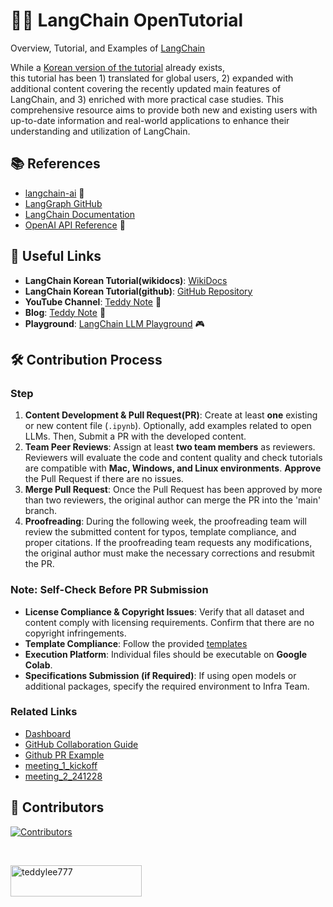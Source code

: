 # 🦜️🔗 LangChain OpenTutorial

Overview, Tutorial, and Examples of [LangChain](https://github.com/langchain-ai/langchain)

While a [Korean version of the tutorial](https://github.com/teddylee777/langchain-kr) already exists,     
this tutorial has been 1) translated for global users, 2) expanded with additional content covering the recently updated main features of LangChain, and 3) enriched with more practical case studies.
This comprehensive resource aims to provide both new and existing users with up-to-date information and real-world applications to enhance their understanding and utilization of LangChain.

## 📚 References
- [langchain-ai](https://github.com/langchain-ai/langchain) 📖
- [LangGraph GitHub](https://github.com/langchain-ai/langgraph)
- [LangChain Documentation](https://python.langchain.com/docs/introduction/)
- [OpenAI API Reference](https://platform.openai.com/docs/introduction) 🤖

## 🔗 Useful Links
- **LangChain Korean Tutorial(wikidocs)**: [WikiDocs](https://wikidocs.net/book/14314)
- **LangChain Korean Tutorial(github)**: [GitHub Repository](https://github.com/teddylee777/langchain-kr)
- **YouTube Channel**: [Teddy Note](https://www.youtube.com/channel/UCt2wAAXgm87ACiQnDHQEW6Q) 🎥
- **Blog**: [Teddy Note](https://teddylee777.github.io) 📝
- **Playground**: [LangChain LLM Playground](http://llm.teddynote.com) 🎮

## 🛠️ Contribution Process
### Step
1. **Content Development & Pull Request(PR)**: Create at least **one** existing or new content file (`.ipynb`). Optionally, add examples related to open LLMs. Then, Submit a PR with the developed content.
2. **Team Peer Reviews**: Assign at least **two team members** as reviewers. Reviewers will evaluate the code and content quality and check tutorials are compatible with **Mac, Windows, and Linux environments**. **Approve** the Pull Request if there are no issues.
4. **Merge Pull Request**: Once the Pull Request has been approved by more than two reviewers, the original author can merge the PR into the 'main' branch.
5. **Proofreading**: During the following week, the proofreading team will review the submitted content for typos, template compliance, and proper citations. If the proofreading team requests any modifications, the original author must make the necessary corrections and resubmit the PR.

### Note: Self-Check Before PR Submission
- **License Compliance & Copyright Issues**: Verify that all dataset and content comply with licensing requirements. Confirm that there are no copyright infringements.
- **Template Compliance**: Follow the provided [templates](https://github.com/LangChain-OpenTutorial/LangChain-OpenTutorial/tree/main/99-TEMPLATE)
- **Execution Platform**: Individual files should be executable on **Google Colab**.
- **Specifications Submission (if Required)**: If using open models or additional packages, specify the required environment to Infra Team.

### Related Links
- [Dashboard](https://docs.google.com/spreadsheets/d/1Kt7BiKyuAoQeIks1v1V2ii6ri5WJqWZ1fS_oe0z4nsM/edit?gid=1162559766#gid=1162559766)
- [GitHub Collaboration Guide](https://docs.google.com/document/d/18VrmTq1o22rzjxZ4PEFaemo0lfXRK9vWsyQPEin7OfY/edit?tab=t.0#heading=h.il7lst7f5t57)
- [Github PR Example](https://github.com/LangChain-OpenTutorial/LangChain-OpenTutorial/pull/5)
- [meeting_1_kickoff](https://drive.google.com/file/d/1TqVonuyda6gnJkdSc-XpsqE6JkTmjquZ/view?usp=drive_link)
- [meeting_2_241228](https://docs.google.com/presentation/d/1xVJXCKV9OC4kQk3VKWL79KHitxcX-Mjj/edit#slide=id.p6)

## 🌟 Contributors
[![Contributors](https://contrib.rocks/image?repo=LangChain-OpenTutorial/LangChain-OpenTutorial&max=2000)](https://github.com/LangChain-OpenTutorial/LangChain-OpenTutorial/graphs/contributors)

<br/>
<p><a href="https://www.buymeacoffee.com/teddylee777"> <img align="left" src="https://cdn.buymeacoffee.com/buttons/v2/default-yellow.png" height="50" width="210" alt="teddylee777" /></a></p>
